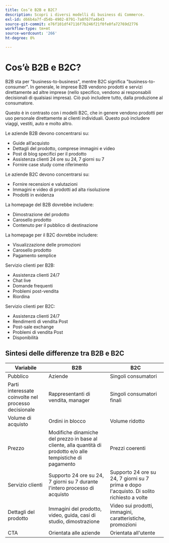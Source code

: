```yaml
---
title: Cos’è B2B e B2C?
description: Scopri i diversi modelli di business di Commerce.
exl-id: d66b4a7f-d54b-4902-8791-7a8f67fa4b43
source-git-commit: e76f101df47116f7b246f21f0fe0fa72769d2776
workflow-type: tm+mt
source-wordcount: '266'
ht-degree: 0%

---
```


# Cos’è B2B e B2C?

B2B sta per &quot;business-to-business&quot;, mentre B2C significa &quot;business-to-consumer&quot;. In generale, le imprese B2B vendono prodotti e servizi direttamente ad altre imprese (nello specifico, vendono ai responsabili decisionali di qualsiasi impresa). Ciò può includere tutto, dalla produzione al consumatore.

Questo è in contrasto con i modelli B2C, che in genere vendono prodotti per uso personale direttamente ai clienti individuali. Questo può includere viaggi, vestiti, auto e molto altro.

Le aziende B2B devono concentrarsi su:

- Guide all’acquisto
- Dettagli del prodotto, comprese immagini e video
- Post di blog specifici per il prodotto
- Assistenza clienti 24 ore su 24, 7 giorni su 7
- Fornire case study come riferimento

Le aziende B2C devono concentrarsi su:

- Fornire recensioni e valutazioni
- Immagini e video di prodotti ad alta risoluzione
- Prodotti in evidenza

La homepage del B2B dovrebbe includere:

- Dimostrazione del prodotto
- Carosello prodotto
- Contenuto per il pubblico di destinazione

La homepage per il B2C dovrebbe includere:

- Visualizzazione delle promozioni
- Carosello prodotto
- Pagamento semplice

Servizio clienti per B2B:

- Assistenza clienti 24/7
- Chat live
- Domande frequenti
- Problemi post-vendita
- Riordina

Servizio clienti per B2C:

- Assistenza clienti 24/7
- Rendimenti di vendita Post
- Post-sale exchange
- Problemi di vendita Post
- Disponibilità

## Sintesi delle differenze tra B2B e B2C

| Variabile | B2B | B2C |
|----------|-----|-----|
| Pubblico | Aziende | Singoli consumatori |
| Parti interessate coinvolte nel processo decisionale | Rappresentanti di vendita, manager | Singoli consumatori finali |
| Volume di acquisto | Ordini in blocco | Volume ridotto |
| Prezzo | Modifiche dinamiche del prezzo in base al cliente, alla quantità di prodotto e/o alle tempistiche di pagamento | Prezzi coerenti |
| Servizio clienti | Supporto 24 ore su 24, 7 giorni su 7 durante l&#39;intero processo di acquisto | Supporto 24 ore su 24, 7 giorni su 7 prima e dopo l&#39;acquisto. Di solito richiesto a volte |
| Dettagli del prodotto | Immagini del prodotto, video, guida, casi di studio, dimostrazione | Video sui prodotti, immagini, caratteristiche, promozioni |
| CTA | Orientata alle aziende | Orientata all&#39;utente |

